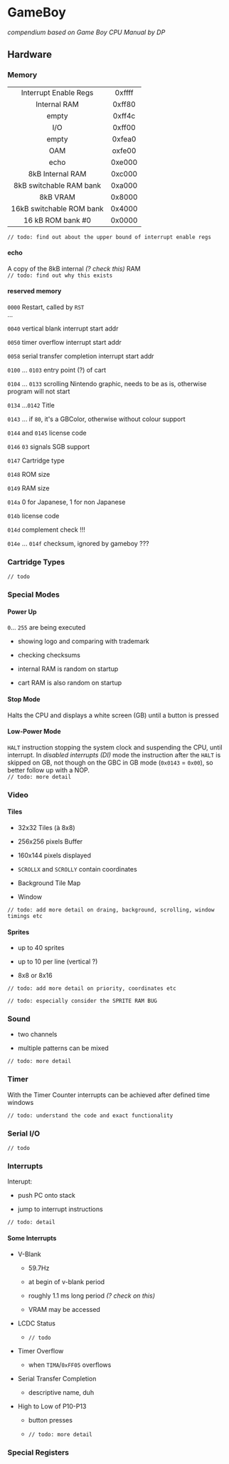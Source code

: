 # GameBoy

*compendium based on Game Boy CPU Manual by DP*

## Hardware

### Memory

|||
|:---:|:---:|
Interrupt Enable Regs | 0xffff
Internal RAM | 0xff80
empty | 0xff4c
I/O | 0xff00
empty | 0xfea0
OAM | oxfe00
echo | 0xe000
8kB Internal RAM | 0xc000
8kB switchable RAM bank | 0xa000
8kB VRAM | 0x8000
16kB switchable ROM bank | 0x4000
16 kB ROM bank #0 | 0x0000
```// todo: find out about the upper bound of interrupt enable regs```

#### echo

A copy of the 8kB internal *(? check this)* RAM  
```// todo: find out why this exists```

#### reserved memory

`0000` Restart, called by `RST`  
...

`0040` vertical blank interrupt start addr

`0050` timer overflow interrupt start addr

`0058` serial transfer completion interrupt start addr

`0100` ... `0103` entry point (?) of cart

`0104` ... `0133` scrolling Nintendo graphic, needs to be as is, otherwise program will not start

`0134` ...`0142` Title

`0143` ... if `80`, it's a GBColor, otherwise without colour support

`0144` and `0145` license code

`0146` `03` signals SGB support

`0147` Cartridge type

`0148` ROM size

`0149` RAM size

`014a` 0 for Japanese, 1 for non Japanese

`014b` license code

`014d` complement check !!!

`014e` ... `014f` checksum, ignored by gameboy ???

### Cartridge Types

```// todo```

### Special Modes

#### Power Up

`0`... `255` are being executed

- showing logo and comparing with trademark

- checking checksums

- internal RAM is random on startup

- cart RAM is also random on startup

#### Stop Mode 

Halts the CPU and displays a white screen (GB) until a button is pressed

#### Low-Power Mode

`HALT` instruction stopping the system clock and suspending the CPU, until interrupt. In *disabled interrupts (DI)* mode the instruction after the `HALT` is skipped on GB, not though on the GBC in GB mode (`0x0143` = `0x00`), so better follow up with a NOP.   
```// todo: more detail```

### Video

#### Tiles

- 32x32 Tiles (à 8x8)

- 256x256 pixels Buffer

- 160x144 pixels displayed

- `SCROLLX` and `SCROLLY` contain coordinates

- Background Tile Map

- Window

```// todo: add more detail on draing, background, scrolling, window timings etc```

#### Sprites

- up to 40 sprites

- up to 10 per line (vertical ?)

- 8x8 or 8x16

```// todo: add more detail on priority, coordinates etc```

```// todo: especially consider the SPRITE RAM BUG```

### Sound

- two channels

- multiple patterns can be mixed

```// todo: more detail```

### Timer

With the Timer Counter interrupts can be achieved after defined time windows

```// todo: understand the code and exact functionality```

### Serial I/O

```// todo```

### Interrupts

Interupt:

-   push PC onto stack   

-   jump to interrupt instructions

```// todo: detail```

#### Some Interrupts

-   V-Blank

    -   59.7Hz

    -   at begin of v-blank period

    -   roughly 1.1 ms long period *(? check on this)*

    -   VRAM may be accessed

-   LCDC Status

    -   ```// todo```

-   Timer Overflow

    -   when `TIMA`/`0xFF05` overflows

-   Serial Transfer Completion

    -   descriptive name, duh

-   High to Low of P10-P13

    -   button presses

    -   ```// todo: more detail```

### Special Registers

